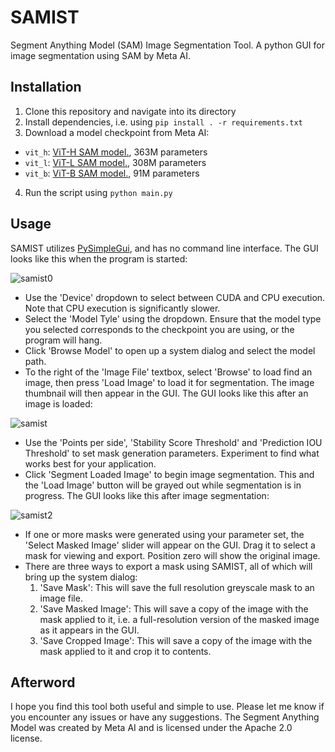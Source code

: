 # SAMIST
Segment Anything Model (SAM) Image Segmentation Tool. A python GUI for image segmentation using SAM by Meta AI. 

## Installation

1. Clone this repository and navigate into its directory
2. Install dependencies, i.e. using `pip install . -r requirements.txt`
3. Download a model checkpoint from Meta AI:
  - `vit_h`: [ViT-H SAM model.](https://dl.fbaipublicfiles.com/segment_anything/sam_vit_h_4b8939.pth), 363M parameters
  - `vit_l`: [ViT-L SAM model.](https://dl.fbaipublicfiles.com/segment_anything/sam_vit_l_0b3195.pth), 308M parameters
  - `vit_b`: [ViT-B SAM model.](https://dl.fbaipublicfiles.com/segment_anything/sam_vit_b_01ec64.pth), 91M parameters
4. Run the script using `python main.py`

## Usage

SAMIST utilizes [PySimpleGui](https://www.pysimplegui.org/en/latest/), and has no command line interface. The GUI looks like this when the program is started:

![samist0](https://user-images.githubusercontent.com/108030031/232980570-dd181966-96cf-4327-8c9f-1980749b60a0.png)

- Use the 'Device' dropdown to select between CUDA and CPU execution. Note that CPU execution is significantly slower.
- Select the 'Model Tyle' using the dropdown. Ensure that the model type you selected corresponds to the checkpoint you are using, or the program will hang.
- Click 'Browse Model' to open up a system dialog and select the model path.
- To the right of the 'Image File' textbox, select 'Browse' to load find an image, then press 'Load Image' to load it for segmentation. The image thumbnail will then appear in the GUI. The GUI looks like this after an image is loaded:

![samist](https://user-images.githubusercontent.com/108030031/232975306-77545c3f-c0f3-4c5d-91eb-5e1e434bbb53.png)

- Use the 'Points per side', 'Stability Score Threshold' and 'Prediction IOU Threshold' to set mask generation parameters. Experiment to find what works best for your application.
- Click 'Segment Loaded Image' to begin image segmentation. This and the 'Load Image' button will be grayed out while segmentation is in progress. The GUI looks like this after image segmentation:

![samist2](https://user-images.githubusercontent.com/108030031/232979333-9e04a45c-0acc-428e-917b-580ffcba2c33.png)

- If one or more masks were generated using your parameter set, the 'Select Masked Image' slider will appear on the GUI. Drag it to select a mask for viewing and export. Position zero will show the original image.
- There are three ways to export a mask using SAMIST, all of which will bring up the system dialog:
  1. 'Save Mask': This will save the full resolution greyscale mask to an image file.
  2. 'Save Masked Image': This will save a copy of the image with the mask applied to it, i.e. a full-resolution version of the masked image as it appears in the GUI.
  3. 'Save Cropped Image': This will save a copy of the image with the mask applied to it and crop it to contents.
  
## Afterword
  
I hope you find this tool both useful and simple to use. Please let me know if you encounter any issues or have any suggestions. The Segment Anything Model was created by Meta AI and is licensed under the Apache 2.0 license.
